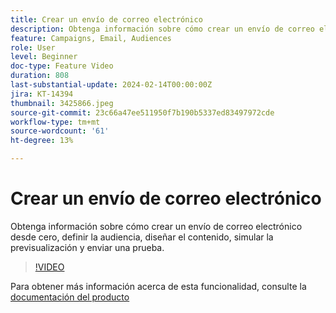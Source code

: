```yaml
---
title: Crear un envío de correo electrónico
description: Obtenga información sobre cómo crear un envío de correo electrónico desde cero, definir la audiencia, diseñar el contenido, simular la previsualización y enviar una prueba.
feature: Campaigns, Email, Audiences
role: User
level: Beginner
doc-type: Feature Video
duration: 808
last-substantial-update: 2024-02-14T00:00:00Z
jira: KT-14394
thumbnail: 3425866.jpeg
source-git-commit: 23c66a47ee511950f7b190b5337ed83497972cde
workflow-type: tm+mt
source-wordcount: '61'
ht-degree: 13%

---
```



# Crear un envío de correo electrónico

Obtenga información sobre cómo crear un envío de correo electrónico desde cero, definir la audiencia, diseñar el contenido, simular la previsualización y enviar una prueba.

>[!VIDEO](https://video.tv.adobe.com/v/3425866/?learn=on)

Para obtener más información acerca de esta funcionalidad, consulte la [documentación del producto](https://experienceleague.adobe.com/docs/campaign-web/v8/msg/gs-deliveries.html?lang=en)